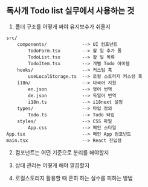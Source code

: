 ## 독사개 Todo list 실무에서 사용하는 것

1. 폴더 구조를 어떻게 짜야 유지보수가 쉬울지

```
src/
    components/             --> UI 컴포넌트
        TodoForm.tsx        --> 할 일 추가 폼
        TodoList.tsx        --> 할 일 목록
        TodoItem.tsx        --> 개별 Todo 아이템
    hooks/                  --> 커스텀 훅
        useLocalStorage.ts  --> 로컬 스토리지 커스텀 훅
    i18n/                   --> 다국어 지원
        en.json             --> 영어 번역
        de.json             --> 독일어 번역
        i18n.ts             --> i18next 설정
    types/                  --> 타입 정의
        Todo.ts             --> Todo 타입
    styles/                 --> CSS 파일
        App.css             --> 메인 스타일
App.tsx                     --> 메인 App 컴포넌트
main.tsx                    --> React 진입점
```

2. 컴포넌트는 어떤 기준으로 분리를 해야할지


3. 상태 관리는 어떻게 해야 깔끔할지


4. 로컬스토리지 활용할 때 흔히 하는 실수를 피하는 방법
